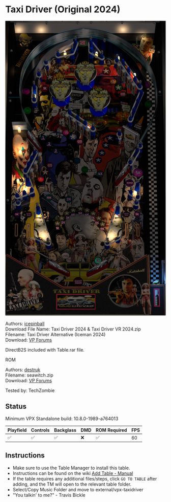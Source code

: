 # Taxi Driver (Original 2024)

![Table Preview](../../images/vpx-taxidriver.png)

Authors: [icepinball](https://vpuniverse.com/profile/4306-icepinball/)  
Download File Name: Taxi Driver 2024 & Taxi Driver VR 2024.zip  
Filename: Taxi Driver Alternative (Iceman 2024)  
Download: [VP Forums](https://vpuniverse.com/files/file/20593-reskin-taxi-driver-100-reskin-taxi-driver-vr-version-2024/)

DirectB2S included with Table.rar file. 

ROM

Authors: [destruk](https://www.vpforums.org/index.php?showuser=5)  
Filename: seawitch.zip  
Download: [VP Forums](https://www.vpforums.org/index.php?app=downloads&showfile=742)

Tested by: TechZombie

## Status 

Minimum VPX Standalone build: 10.8.0-1989-a764013

| Playfield | Controls | Backglass | DMD | ROM Required | FPS | 
|-----------|----------|-----------|-----|--------------|-----|
| :white_check_mark: | :white_check_mark: | :white_check_mark: | :x: | :white_check_mark: | 60 |

## Instructions

- Make sure to use the Table Manager to install this table.
- Instructions can be found on the wiki [Add Table - Manual](https://github.com/LegendsUnchained/vpx-standalone-alp4k/wiki/%5B04%5D-%F0%9F%A7%A1-TM-%E2%80%90-Other-Features#add-table---manual)
- If the table requires any additional files/steps, click `GO TO TABLE` after adding, and the TM will open to the relevant table folder.
- Select/Copy Music Folder and move to external/vpx-taxidriver
- "You talkin' to me?" - Travis Bickle


